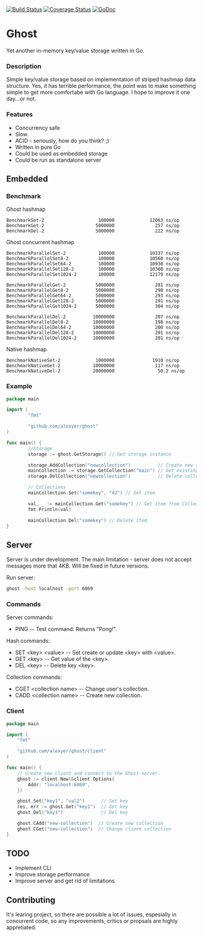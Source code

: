 [![Build Status](https://travis-ci.org/alexyer/ghost.svg?branch=master)](https://travis-ci.org/alexyer/ghost)
[![Coverage Status](https://coveralls.io/repos/alexyer/ghost/badge.svg?branch=master&service=github)](https://coveralls.io/github/alexyer/ghost?branch=master)
[![GoDoc](https://godoc.org/github.com/alexyer/ghost?status.svg)](https://godoc.org/github.com/alexyer/ghost)

# Ghost
Yet another in-memory key/value storage written in Go.

### Description
Simple key/value storage based on implementation of striped hashmap data structure.
Yes, it has terrible performance, the point was to make something simple to get more comfortabe with Go language.
I hope to improve it one day...or not.

### Features
  * Concurrency safe
  * Slow
  * ACID - seriously, how do you think? ;)
  * Written in pure Go
  * Could be used as embedded storage
  * Could be run as standalone server

## Embedded

### Benchmark
Ghost hashmap

```
BenchmarkSet-2                    100000             12063 ns/op
BenchmarkGet-2                   5000000               257 ns/op
BenchmarkDel-2                   5000000               222 ns/op
```

Ghost concurrent hashmap

```
BenchmarkParallelSet-2            100000             10337 ns/op
BenchmarkParallelSet8-2           100000             10560 ns/op
BenchmarkParallelSet64-2          100000             10930 ns/op
BenchmarkParallelSet128-2         100000             10308 ns/op
BenchmarkParallelSet1024-2        100000             12179 ns/op

BenchmarkParallelGet-2           5000000               281 ns/op
BenchmarkParallelGet8-2          5000000               290 ns/op
BenchmarkParallelGet64-2         5000000               293 ns/op
BenchmarkParallelGet128-2        5000000               291 ns/op
BenchmarkParallelGet1024-2       5000000               304 ns/op

BenchmarkParallelDel-2          10000000               207 ns/op
BenchmarkParallelDel8-2         10000000               198 ns/op
BenchmarkParallelDel64-2        10000000               200 ns/op
BenchmarkParallelDel128-2       10000000               201 ns/op
BenchmarkParallelDel1024-2      10000000               201 ns/op
```

Native hashmap

```
BenchmarkNativeSet-2             1000000              1910 ns/op
BenchmarkNativeGet-2            10000000               117 ns/op
BenchmarkNativeDel-2            20000000                50.2 ns/op
```

### Example

```go
package main

import (
        "fmt"

        "github.com/alexyer/ghost"
)

func main() {
        //Storage
        storage := ghost.GetStorage() // Get storage instance

        storage.AddCollection("newcollection")          // Create new collection
        mainCollection := storage.GetCollection("main") // Get existing collection
        storage.DelCollection("newcollection")          // Delete collection

        // Collections
        mainCollection.Set("somekey", "42") // Set item

        val, _ := mainCollection.Get("somekey") // Get item from Collection
        fmt.Println(val)

        mainCollection.Del("somekey") // Delete item
}
```

## Server
Server is under development. The main limitation - server does not accept messages more that 4KB.
Will be fixed in future versions.

Run server:
```sh
ghost -host localhost -port 6869
```

### Commands

Server commands:
  * PING -- Test command. Returns "Pong!".

Hash commands:
  * SET &lt;key&gt; &lt;value&gt; -- Set create or update &lt;key&gt; with &lt;value&gt;.
  * GET &lt;key&gt; -- Get value of the &lt;key&gt;.
  * DEL &lt;key&gt; -- Delete key &lt;key&gt;.

Collection commands:
  * CGET &lt;collection name&gt; -- Change user's collection.
  * CADD &lt;collection name&gt; -- Create new collection.

### Client
```go
package main

import (
	"fmt"

	"github.com/alexyer/ghost/client"
)

func main() {
    // Create new client and connect to the Ghost server.
	ghost := client.New(&client.Options{
		Addr: "localhost:6869",
	})

	ghost.Set("key1", "val2")      // Set key
	res, err := ghost.Get("key1")  // Get key
	ghost.Del("key1")              // Del key

	ghost.CAdd("new-collection")  // Create new collection
	ghost.CGet("new-collection")  // Change client collection
}
```

## TODO
  * Implement CLI
  * Improve storage performance
  * Improve server and get rid of limitations

## Contributing
It's learing project, so there are possible a lot of issues, espesially in concurrent code,
so any improvements, critics or propsals are highly appretiated.
